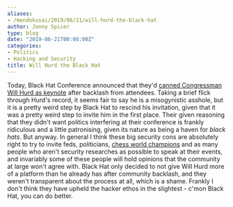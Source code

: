 ```yaml
---
aliases:
- /mendokusai/2019/06/21/will-hurd-the-black-hat
author: Jonny Spicer
type: blog
date: "2019-06-21T00:00:00Z"
categories:
- Politics
- Hacking and Security
title: Will Hurd the Black Hat
---
```

Today, Black Hat Conference announced that they'd [canned Congressman Will Hurd as keynote](https://techcrunch.com/2019/06/14/black-hat-will-hurd-keynote/) after backlash
from attendees. Taking a brief flick through Hurd's record, it seems fair to say he is a misogynistic asshole, but it is a pretty weird step by Black Hat to rescind his
invitation, given that it was a pretty weird step to invite him in the first place. Their given reasoning that they didn't want politics interfering at their conference
is frankly ridiculous and a little patronising, given its nature as being a haven for *black hats*. But anyway. In general I think these big security cons are absolutely
right to try to invite feds, politicians, [chess world champions](https://www.youtube.com/watch?v=fp7Pq7_tHsY) and as many people who aren't security researches as possible to
speak at their events, and invariably some of these people will hold opinions that the community at large won't agree with. Black Hat only decided to not give Will Hurd
more of a platform than he already has after community backlash, and they weren't transparent about the process at all, which is a shame. Frankly I don't think
they have upheld the hacker ethos in the slightest - c'mon Black Hat, you can do better.
